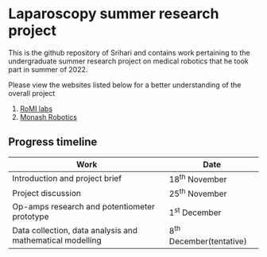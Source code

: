 # Laparoscopy summer research project
This is the github repository of Srihari and contains work pertaining to the undergraduate summer research project on medical robotics that he took part in summer of 2022.

Please view the websites listed below for a better understanding of the overall project
1. [RoMI labs](https://www.monash.edu/romi)
2. [Monash Robotics](https://www.monash.edu/engineering/robotics/projects/control-system-for-an-assistive-robotic-arm-in-the-minimally-invasive-surgery)

## Progress timeline
|**Work**|**Date**|
|---|---|
|Introduction and project brief |18<sup>th</sup> November| 
|Project discussion |25<sup>th</sup> November|
|Op-amps research and potentiometer prototype | 1<sup>st</sup> December|
|Data collection, data analysis and mathematical modelling | 8<sup>th</sup> December(tentative)|